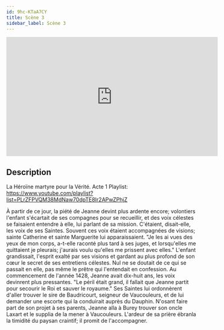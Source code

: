 ```yaml
---
id: 9hc-KTaA7CY
title: Scène 3
sidebar_label: Scène 3
---
```


<iframe
  width="560"
  height="315"
  src="https://www.youtube.com/embed/9hc-KTaA7CY"
  title="YouTube video player"
  frameborder="0"
  allow="accelerometer; autoplay; clipboard-write; encrypted-media; gyroscope; picture-in-picture; web-share"
  referrerpolicy="strict-origin-when-cross-origin"
  allowfullscreen
></iframe>

## Description

La Héroïne martyre pour la Vérité. Acte 1
Playlist: https://www.youtube.com/playlist?list=PLrZFPVQM38MdNaw70dpTE8Ir2APwZPhjZ

À partir de ce jour, la piété de Jeanne devint plus ardente encore; volontiers l'enfant s'écartait de ses compagnes pour se recueillir, et des voix célestes se faisaient entendre à elle, lui parlant de sa mission. C'étaient, disait-elle, les voix de ses Saintes. Souvent ces voix étaient accompagnées de visions; sainte Catherine et sainte Marguerite lui apparaissaient. 
"Je les ai vues des yeux de mon corps, a-t-elle raconté plus tard à ses juges, et lorsqu'elles me quittaient je pleurais; j'aurais voulu qu'elles me prissent avec elles."
L'enfant grandissait, l'esprit exalté par ses visions et gardant au plus profond de son cœur le secret de ses entretiens célestes. Nul ne se doutait de ce qui se passait en elle, pas même le prêtre qui l'entendait en confession.
Au commencement de l'année 1428, Jeanne avait dix-huit ans, les voix devinrent plus pressantes. 
"Le péril était grand, il fallait que Jeanne partit pour secourir le Roi et sauver le royaume."
Ses Saintes lui ordonnèrent d'aller trouver le sire de Baudricourt, seigneur de Vaucouleurs, et de lui demander une escorte qui la conduirait auprès du Dauphin.
N'osant faire part de son projet à ses parents, Jeanne alla à Burey trouver son oncle Laxart et le supplia de la mener à Vaucouleurs. L'ardeur de sa prière ébranla la timidité du paysan craintif; il promit de l'accompagner.
